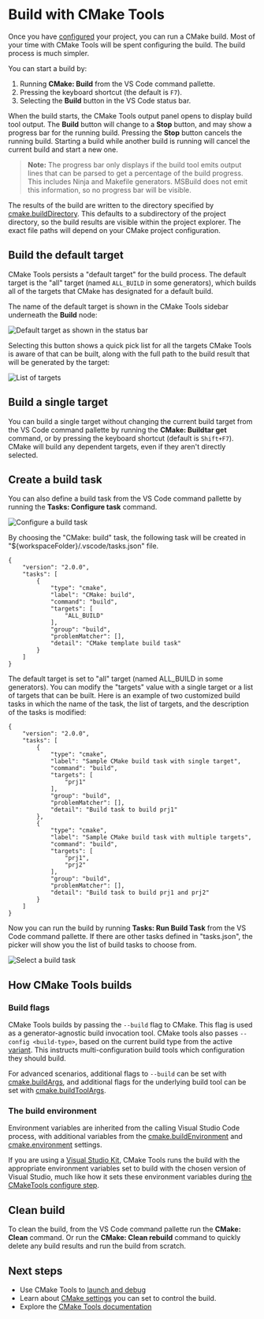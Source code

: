 # Build with CMake Tools

Once you have [configured](configure.md) your project, you can run a CMake build. Most of your time with CMake Tools will be spent configuring the build. The build process is much simpler.

You can start a build by:

1. Running **CMake: Build** from the VS Code command pallette.
2. Pressing the keyboard shortcut (the default is `F7`).
3. Selecting the **Build** button in the VS Code status bar.

When the build starts, the CMake Tools output panel opens to display build tool output. The **Build** button will change to a **Stop** button, and may show a progress bar for the running build. Pressing the **Stop** button cancels the running build. Starting a build while another build is running will cancel the current build and start a new one.

> **Note:** The progress bar only displays if the build tool emits output lines that can be parsed to get a percentage of the build progress. This includes Ninja and Makefile generators. MSBuild does not emit this information, so no progress bar will be visible.

The results of the build are written to the directory specified by [cmake.buildDirectory](cmake-settings.md#cmake-settings). This defaults to a subdirectory of the project directory, so the build results are visible within the project explorer. The exact file paths will depend on your CMake project configuration.

## Build the default target

CMake Tools persists a "default target" for the build process. The default target is the "all" target (named `ALL_BUILD` in some generators), which builds all of the targets that CMake has designated for a default build.

The name of the default target is shown in the CMake Tools sidebar underneath the **Build** node:

![Default target as shown in the status bar](images/build-target.png)

Selecting this button shows a quick pick list for all the targets CMake Tools is aware of that can be built, along with the full path to the build result that will be generated by the target:

![List of targets](images/new-cmake-target-options.png)

## Build a single target

You can build a single target without changing the current build target from the VS Code command pallette by running the **CMake: Buildtar get** command, or by pressing the keyboard shortcut (default is `Shift+F7`). CMake will build any dependent targets, even if they aren't directly selected.

## Create a build task
You can also define a build task from the VS Code command pallette by running the **Tasks: Configure task** command.

![Configure a build task](images/configure_task.png)

By choosing the "CMake: build" task, the following task will be created in "${workspaceFolder}/.vscode/tasks.json" file.

```
{
    "version": "2.0.0",
    "tasks": [
        {
            "type": "cmake",
            "label": "CMake: build",
            "command": "build",
            "targets": [
                "ALL_BUILD"
            ],
            "group": "build",
            "problemMatcher": [],
            "detail": "CMake template build task"
        }
    ]
}
```

The default target is set to "all" target (named ALL_BUILD in some generators). You can modify the "targets" value with a single target or a list of targets that can be built. Here is an example of two customized build tasks in which the name of the task, the list of targets, and the description of the tasks is modified:

```
{
    "version": "2.0.0",
    "tasks": [
        {
            "type": "cmake",
            "label": "Sample CMake build task with single target",
            "command": "build",
            "targets": [
                "prj1"
            ],
            "group": "build",
            "problemMatcher": [],
            "detail": "Build task to build prj1"
        },
        {
            "type": "cmake",
            "label": "Sample CMake build task with multiple targets",
            "command": "build",
            "targets": [
                "prj1",
                "prj2"
            ],
            "group": "build",
            "problemMatcher": [],
            "detail": "Build task to build prj1 and prj2"
        }
    ]
}
```

Now you can run the build by running **Tasks: Run Build Task** from the VS Code command pallette. If there are other tasks defined in "tasks.json", the picker will show you the list of build tasks to choose from.

![Select a build task](images/select_task.png)

## How CMake Tools builds

### Build flags

CMake Tools builds by passing the `--build` flag to CMake. This flag is used as a generator-agnostic build invocation tool. CMake tools also passes `--config <build-type>`, based on the current build type from the active [variant](variants.md). This instructs multi-configuration build tools which configuration they should build.

For advanced scenarios, additional flags to `--build` can be set with [cmake.buildArgs](cmake-settings.md#cmake-settings), and additional flags for the underlying build tool can be set with [cmake.buildToolArgs](cmake-settings.md#cmake-settings).

### The build environment

Environment variables are inherited from the calling Visual Studio Code process, with additional variables from the [cmake.buildEnvironment](cmake-settings.md#cmake-settings) and [cmake.environment](cmake-settings.md#cmake-settings) settings.

If you are using a [Visual Studio Kit](kits.md#visual-Studio), CMake Tools runs the build with the appropriate environment variables set to build with the chosen version of Visual Studio, much like how it sets these environment variables during [the CMakeTools configure step](configure.md#the-cmake-tools-configure-step).

## Clean build

To clean the build, from the VS Code command pallette run the **CMake: Clean** command. Or run the **CMake: Clean rebuild** command to quickly delete any build results and run the build from scratch.

## Next steps

- Use CMake Tools to [launch and debug](debug-launch.md)
- Learn about [CMake settings](cmake-settings.md#cmake-settings) you can set to control the build.
- Explore the [CMake Tools documentation](README.md)
